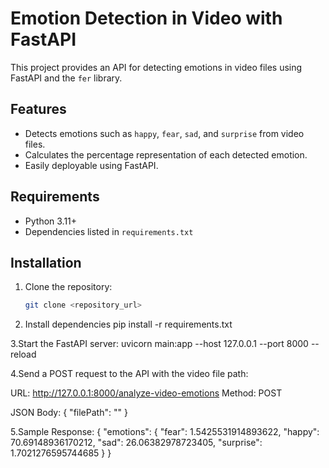 # Emotion Detection in Video with FastAPI

This project provides an API for detecting emotions in video files using FastAPI and the `fer` library.

## Features

- Detects emotions such as `happy`, `fear`, `sad`, and `surprise` from video files.
- Calculates the percentage representation of each detected emotion.
- Easily deployable using FastAPI.

## Requirements

- Python 3.11+
- Dependencies listed in `requirements.txt`

## Installation

1. Clone the repository:
   ```bash
   git clone <repository_url>

2. Install dependencies
pip install -r requirements.txt

3.Start the FastAPI server:
uvicorn main:app --host 127.0.0.1 --port 8000 --reload

4.Send a POST request to the API with the video file path:

URL: http://127.0.0.1:8000/analyze-video-emotions
Method: POST

JSON Body:
{
  "filePath": "<absolute path to your video file>"
}

5.Sample Response:
{
    "emotions": {
        "fear": 1.5425531914893622,
        "happy": 70.69148936170212,
        "sad": 26.06382978723405,
        "surprise": 1.7021276595744685
    }
}

